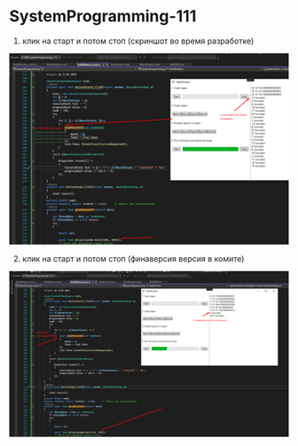 # SystemProgramming-111


1. клик на старт и потом стоп (скриншот во время разработке)

![name](./Screenshot/Screenshot_8.png)

2. клик на старт и потом стоп (финаверсия версия в комите)

![name](./Screenshot/Screenshot_9.png)

